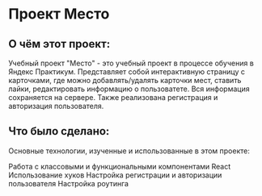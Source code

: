 # Проект Место

## О чём этот проект:
Учебный проект "Место" - это учебный проект в процессе обучения в Яндекс Практикум. Представляет собой интерактивную страницу с карточками, где можно добавлять/удалять карточки мест, ставить лайки, редактировать информацию о пользоватете. Вся информация сохраняется на сервере. Также реализована регистрация и авторизация пользователя.

## Что было сделано:
Основные технологии, изученные и использованные в этом проекте:

Работа с классовыми и функциональными компонентами React
Использование хуков
Настройка регистрации и авторизации пользователя
Настройка роутинга
